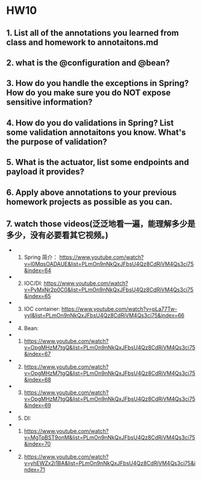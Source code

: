 # HW10
## 1.  List all of the annotations you learned from class and homework to annotaitons.md
## 2.  what is the @configuration and @bean?
## 3.  How do you handle the exceptions in Spring? How do you make sure you do NOT expose sensitive information?
## 4.  How do you do validations in Spring? List some validation annotaitons you know. What's the purpose of validation?
## 5.  What is the actuator, list some endpoints and payload it provides?
## 6.  Apply above annotations to your previous homework projects as possible as you can.
## 7.  watch those videos(泛泛地看一遍，能理解多少是多少，没有必要看其它视频。)
- 1.  Spring 简介： https://www.youtube.com/watch?v=l0MqsOADAUE&list=PLmOn9nNkQxJFbsU4Qz8CdRiVM4Qs3ci75&index=64
- 2.  IOC/DI: https://www.youtube.com/watch?v=PyMxNr2p0C0&list=PLmOn9nNkQxJFbsU4Qz8CdRiVM4Qs3ci75&index=65
- 3.  IOC container: https://www.youtube.com/watch?v=pLa77Tw-yyI&list=PLmOn9nNkQxJFbsU4Qz8CdRiVM4Qs3ci75&index=66
- 4.  Bean:
 - 1.  https://www.youtube.com/watch?v=OpgMHzM7tgQ&list=PLmOn9nNkQxJFbsU4Qz8CdRiVM4Qs3ci75&index=67
 - 2.  https://www.youtube.com/watch?v=OpgMHzM7tgQ&list=PLmOn9nNkQxJFbsU4Qz8CdRiVM4Qs3ci75&index=68
 - 3.  https://www.youtube.com/watch?v=OpgMHzM7tgQ&list=PLmOn9nNkQxJFbsU4Qz8CdRiVM4Qs3ci75&index=69
- 5.  DI:
 - 1.  https://www.youtube.com/watch?v=MgTpBST9onM&list=PLmOn9nNkQxJFbsU4Qz8CdRiVM4Qs3ci75&index=70
 - 2.  https://www.youtube.com/watch?v=yhEWZx2i1BA&list=PLmOn9nNkQxJFbsU4Qz8CdRiVM4Qs3ci75&index=71